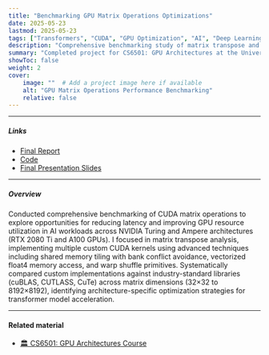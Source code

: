 ```yaml
---
title: "Benchmarking GPU Matrix Operations Optimizations"
date: 2025-05-23
lastmod: 2025-05-23
tags: ["Transformers", "CUDA", "GPU Optimization", "AI", "Deep Learning", "Python", "C++", "PyTorch", "NVIDIA Nsight Systems", "Profiling Tools"]
description: "Comprehensive benchmarking study of matrix transpose and multiplication optimizations across NVIDIA GPU architectures, analyzing performance characteristics and implementation strategies."
summary: "Completed project for CS6501: GPU Architectures at the University of Virginia. This research presents a comprehensive benchmarking study of matrix operation optimizations across NVIDIA GPU architectures, focusing on matrix transpose and multiplication. Through systematic evaluation of custom CUDA kernels and library implementations across RTX 2080 Ti and A100 GPUs, demonstrated that vectorized implementations achieve up to 6x speedup over naive approaches, reaching 1800 GB/s throughput on A100."
showToc: false
weight: 2
cover:
    image: ""  # Add a project image here if available
    alt: "GPU Matrix Operations Performance Benchmarking"
    relative: false
---
```


---

##### Links

+ [Final Report](GPU_Architectures_Final_Project.pdf)
+ [Code](https://github.com/mmjerge/cudatorch)
+ [Final Presentation Slides](GPUArch_final_slides.pdf)

---

##### Overview
Conducted comprehensive benchmarking of CUDA matrix operations to explore opportunities for reducing latency and improving GPU resource utilization in AI workloads across NVIDIA Turing and Ampere architectures (RTX 2080 Ti and A100 GPUs). I focused in matrix transpose analysis, implementing multiple custom CUDA kernels using advanced techniques including shared memory tiling with bank conflict avoidance, vectorized float4 memory access, and warp shuffle primitives. Systematically compared custom implementations against industry-standard libraries (cuBLAS, CUTLASS, CuTe) across matrix dimensions (32×32 to 8192×8192), identifying architecture-specific optimization strategies for transformer model acceleration.

---

#### Related material

+ [🏛️ CS6501: GPU Architectures Course](https://adwaitjog.github.io/teach/uva_6501_s25.html)